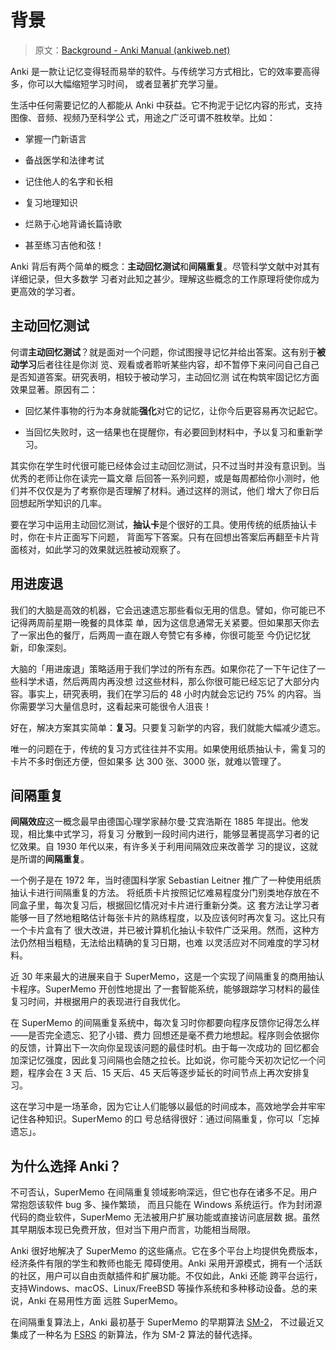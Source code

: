 # 背景

> 原文：[Background - Anki Manual (ankiweb.net)](https://docs.ankiweb.net/background.html)

<!-- toc -->

Anki 是一款让记忆变得轻而易举的软件。与传统学习方式相比，它的效率要高得多，你可以大幅缩短学习时间，
或者显著扩充学习量。

生活中任何需要记忆的人都能从 Anki 中获益。它不拘泥于记忆内容的形式，支持图像、音频、视频乃至科学公
式，用途之广泛可谓不胜枚举。比如：

- 掌握一门新语言

- 备战医学和法律考试

- 记住他人的名字和长相

- 复习地理知识

- 烂熟于心地背诵长篇诗歌

- 甚至练习吉他和弦！

Anki 背后有两个简单的概念：**主动回忆测试**和**间隔重复**。尽管科学文献中对其有详细记录，但大多数学
习者对此知之甚少。理解这些概念的工作原理将使你成为更高效的学习者。

## 主动回忆测试

何谓**主动回忆测试**？就是面对一个问题，你试图搜寻记忆并给出答案。这有别于**被动学习**后者往往是你浏
览、观看或者聆听某些内容，却不暂停下来问问自己自己是否知道答案。研究表明，相较于被动学习，主动回忆测
试在构筑牢固记忆方面效果显著。原因有二：

- 回忆某件事物的行为本身就能**强化**对它的记忆，让你今后更容易再次记起它。

- 当回忆失败时，这一结果也在提醒你，有必要回到材料中，予以复习和重新学习。

其实你在学生时代很可能已经体会过主动回忆测试，只不过当时并没有意识到。当优秀的老师让你在读完一篇文章
后回答一系列问题，或是每周都给你小测时，他们并不仅仅是为了考察你是否理解了材料。通过这样的测试，他们
增大了你日后回想起所学知识的几率。

要在学习中运用主动回忆测试，**抽认卡**是个很好的工具。使用传统的纸质抽认卡时，你在卡片正面写下问题，
背面写下答案。只有在回想出答案后再翻至卡片背面核对，如此学习的效果就远胜被动观察了。

## 用进废退

我们的大脑是高效的机器，它会迅速遗忘那些看似无用的信息。譬如，你可能已不记得两周前星期一晚餐的具体菜
单，因为这信息通常无关紧要。但如果那天你去了一家出色的餐厅，后两周一直在跟人夸赞它有多棒，你很可能至
今仍记忆犹新，印象深刻。

大脑的「用进废退」策略适用于我们学过的所有东西。如果你花了一下午记住了一些科学术语，然后两周内再没想
过这些材料，那么你很可能已经忘记了大部分内容。事实上，研究表明，我们在学习后的 48 小时内就会忘记约
75% 的内容。当你需要学习大量信息时，这看起来可能很令人沮丧！

好在，解决方案其实简单：**复习**。只要复习新学的内容，我们就能大幅减少遗忘。

唯一的问题在于，传统的复习方式往往并不实用。如果使用纸质抽认卡，需复习的卡片不多时倒还方便，但如果多
达 300 张、3000 张，就难以管理了。

## 间隔重复

**间隔效应**这一概念最早由德国心理学家赫尔曼·艾宾浩斯在 1885 年提出。他发现，相比集中式学习，将复习
分散到一段时间内进行，能够显著提高学习者的记忆效果。自 1930 年代以来，有许多关于利用间隔效应来改善学
习的提议，这就是所谓的**间隔重复**。

一个例子是在 1972 年，当时德国科学家 Sebastian Leitner 推广了一种使用纸质抽认卡进行间隔重复的方法。
将纸质卡片按照记忆难易程度分门别类地存放在不同盒子里，每次复习后，根据回忆情况对卡片进行重新分类。这
套方法让学习者能够一目了然地粗略估计每张卡片的熟练程度，以及应该何时再次复习。这比只有一个卡片盒有了
很大改进，并已被计算机化抽认卡软件广泛采用。然而，这种方法仍然相当粗糙，无法给出精确的复习日期，也难
以灵活应对不同难度的学习材料。

近 30 年来最大的进展来自于 SuperMemo，这是一个实现了间隔重复的商用抽认卡程序。SuperMemo 开创性地提出
了一套智能系统，能够跟踪学习材料的最佳复习时间，并根据用户的表现进行自我优化。

在 SuperMemo 的间隔重复系统中，每次复习时你都要向程序反馈你记得怎么样——是否完全遗忘、犯了小错、费力
回想还是毫不费力地想起。程序则会依据你的反馈，计算出下一次向你呈现该问题的最佳时机。由于每一次成功的
回忆都会加深记忆强度，因此复习间隔也会随之拉长。比如说，你可能今天初次记忆一个问题，程序会在 3 天
后、15 天后、45 天后等逐步延长的时间节点上再次安排复习。

这在学习中是一场革命，因为它让人们能够以最低的时间成本，高效地学会并牢牢记住各种知识。SuperMemo 的口
号总结得很好：通过间隔重复，你可以「忘掉遗忘」。

## 为什么选择 Anki？

不可否认，SuperMemo 在间隔重复领域影响深远，但它也存在诸多不足。用户常抱怨该软件 bug 多、操作繁琐，
而且只能在 Windows 系统运行。作为封闭源代码的商业软件，SuperMemo 无法被用户扩展功能或直接访问底层数
据。虽然其早期版本现已免费开放，但对当下用户而言，功能相当局限。

Anki 很好地解决了 SuperMemo 的这些痛点。它在多个平台上均提供免费版本，经济条件有限的学生和教师也能无
障碍使用。Anki 采用开源模式，拥有一个活跃的社区，用户可以自由贡献插件和扩展功能。不仅如此，Anki 还能
跨平台运行，支持Windows、macOS、Linux/FreeBSD 等操作系统和多种移动设备。总的来说，Anki 在易用性方面
远胜 SuperMemo。

在间隔重复算法上，Anki 最初基于 SuperMemo 的早期算法
[SM-2](https://open-spaced-repetition.github.io/anki-faqs-zh-CN/what-spaced-repetition-algorithm)，
不过最近又集成了一种名为 [FSRS](./deck-options.md#fsrs) 的新算法，作为 SM-2 算法的替代选择。
